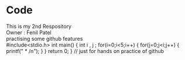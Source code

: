 # Code
This is my 2nd Respository
<br>
Owner : Fenil Patel
<br>
practising some github features 
<br>
#include<stdio.h>
int main()
{
  int i , j ;
  for(i=0;i<5;i++)
  {
    for(j=0;j<i;j++)
    {
      printf(" * /n");
    }
  }
  return 0;
} 
// just for hands on practice of github
